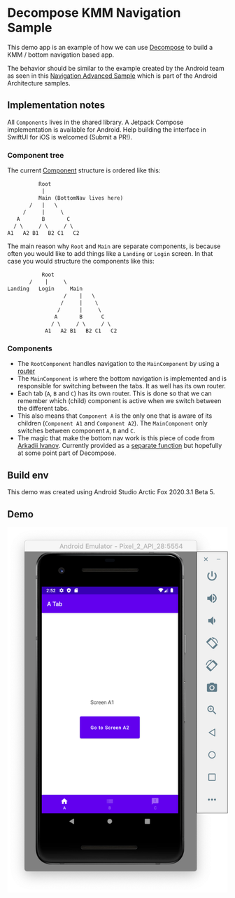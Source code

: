# Decompose KMM Navigation Sample

This demo app is an example of how we can use [Decompose](https://arkivanov.github.io/Decompose/getting-started/) to build a KMM / bottom navigation based app. 

The behavior should be similar to the example created by the Android team as seen in this [Navigation Advanced Sample](https://github.com/android/architecture-components-samples/tree/master/NavigationAdvancedSample) which is part of the Android Architecture samples.


## Implementation notes

All `Components` lives in the shared library. A Jetpack Compose implementation is available for Android. Help building the interface in SwiftUI for iOS is welcomed (Submit a PR!).

### Component tree
The current [Component](https://arkivanov.github.io/Decompose/component/overview/) structure is ordered like this:

```
          Root      
           |      
          Main (BottomNav lives here)      
       /   |   \
     /     |     \
   A       B       C 
  / \     / \     / \
A1   A2 B1   B2 C1   C2
```

The main reason why `Root` and `Main` are separate components, is because often you would like to add things like a `Landing` or `Login` screen. In that case you would structure the components like this:  

```
           Root  
       /    |     \
Landing   Login     Main
                  /    |   \
                 /     |    \     
                /      |     \
               A       B      C 
              / \     / \     / \
            A1   A2 B1   B2 C1   C2
```

### Components
* The `RootComponent` handles navigation to the `MainComponent` by using a [router](https://arkivanov.github.io/Decompose/router/overview/)
* The `MainComponent` is where the bottom navigation is implemented and is responsible for switching between the tabs. It as well has its own router.
* Each tab (`A`, `B` and `C`) has its own router. This is done so that we can remember which (child) component is active when we switch between the different tabs.
* This also means that `Component A` is the only one that is aware of its children (`Component A1` and `Component A2`). The `MainComponent` only switches between component `A`, `B` and `C`.
* The magic that make the bottom nav work is this piece of code from [Arkadii Ivanov](https://github.com/arkivanov/Decompose/discussions/178#discussioncomment-1005820). Currently provided as a [separate function](https://github.com/falcon4ever/KMM-demos/blob/main/DecomposeNavigationSample/app/src/main/java/com/epicwindmill/navigationsample/utils/DecomposeExt.kt) but hopefully at some point part of Decompose.

## Build env
This demo was created using Android Studio Arctic Fox 2020.3.1 Beta 5. 

## Demo

![Desktop](screenshots/bottomnav_demo.png)